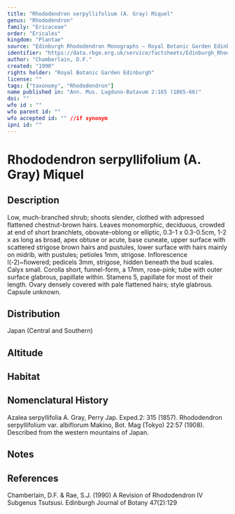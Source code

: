 ```yaml
---
title: "Rhododendron serpyllifolium (A. Gray) Miquel"
genus: "Rhododendron"
family: "Ericaceae"
order: "Ericales"
kingdom: "Plantae"
source: "Edinburgh Rhododendron Monographs – Royal Botanic Garden Edinburgh"
identifier: "https://data.rbge.org.uk/service/factsheets/Edinburgh_Rhododendron_Monographs.xhtml"
author: "Chamberlain, D.F."
created: "1990"
rights holder: "Royal Botanic Garden Edinburgh"
license: ""
tags: ["taxonomy", "Rhododendron"]
name published in: "Ann. Mus. Lugduno-Batavum 2:165 (1865-66)"
doi: ""
wfo id : ""
wfo parent id: ""
wfo accepted id: "" //if synonym                      
ipni id: ""
---
```


                       

# Rhododendron serpyllifolium (A. Gray) Miquel

## Description
Low, much-branched shrub; shoots slender, clothed with adpressed flattened chestnut-brown hairs. Leaves monomorphic, deciduous, crowded at end of short branchlets, obovate-oblong or elliptic, 0.3-1 x 0.3-0.5cm, 1-2 x as long as broad, apex obtuse or acute, base cuneate, upper surface with scattered strigose brown hairs and pustules, lower surface with hairs mainly on midrib, with pustules; petioles 1mm, strigose. Inflorescence l(-2)~fiowered; pedicels 3mm, strigose, hidden beneath the bud scales. Calyx small. Corolla short, funnel-form, a 17mm, rose-pink; tube with outer surface glabrous, papillate within. Stamens 5, papillate for most of their length. Ovary densely covered with pale flattened hairs; style glabrous. Capsule unknown.

## Distribution
Japan (Central and Southern)

## Altitude


## Habitat


## Nomenclatural History
Azalea serpyllifolia A. Gray, Perry Jap. Exped.2: 315 (1857). Rhododendron serpyllifolium var. albiflorum Makino, Bot. Mag (Tokyo) 22:57 (1908). Described from the western mountains of Japan.
                       
## Notes


## References

Chamberlain, D.F. & Rae, S.J. (1990) A Revision of Rhododendron IV Subgenus Tsutsusi. Edinburgh Journal of Botany 47(2):129

